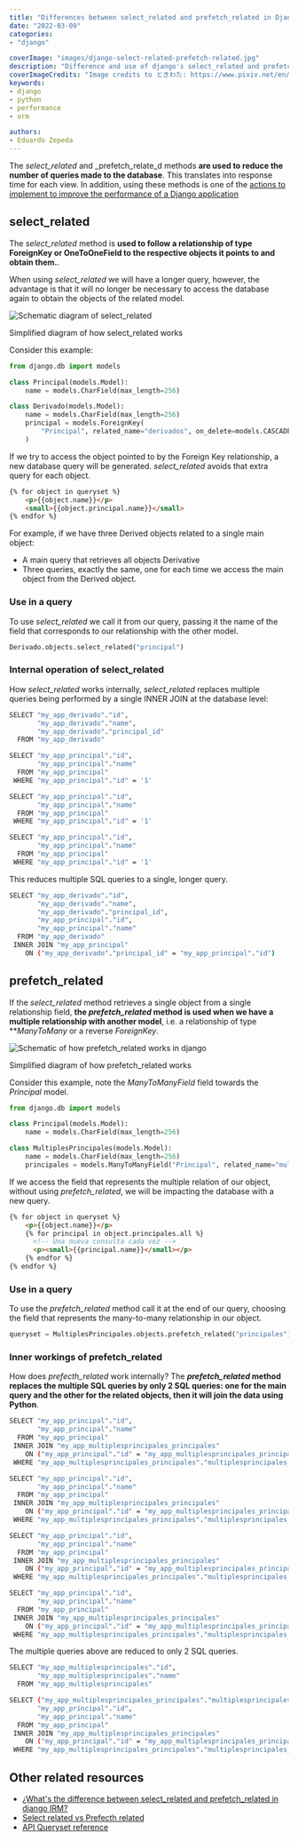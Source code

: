 ```yaml
---
title: "Differences between select_related and prefetch_related in Django"
date: "2022-03-09"
categories:
- "django"

coverImage: "images/django-select-related-prefetch-related.jpg"
description: "Difference and use of django's select_related and prefetch_related methods to reduce the number of queries or database queries"
coverImageCredits: "Image credits to ときわた: https://www.pixiv.net/en/users/5300811"
keywords:
- django
- python
- performance
- orm

authors:
- Eduardo Zepeda
---
```


The _select_related_ and _prefetch_relate_d methods **are used to reduce the number of queries made to the database**. This translates into response time for each view. In addition, using these methods is one of the [actions to implement to improve the performance of a Django application](/blog/is-your-django-application-slow-maximize-its-performance-with-these-tips/)

## select_related

The _select_related_ method is **used to follow a relationship of type ForeignKey or OneToOneField to the respective objects it points to and obtain them.**.

When using _select_related_ we will have a longer query, however, the advantage is that it will no longer be necessary to access the database again to obtain the objects of the related model.

![Schematic diagram of select_related ](images/select_related.png)

Simplified diagram of how select_related works

Consider this example:

```python
from django.db import models

class Principal(models.Model):
    name = models.CharField(max_length=256)

class Derivado(models.Model):
    name = models.CharField(max_length=256)
    principal = models.ForeignKey(
        "Principal", related_name="derivados", on_delete=models.CASCADE
    )
```

If we try to access the object pointed to by the Foreign Key relationship, a new database query will be generated. _select_related_ avoids that extra query for each object.

```html
{% for object in queryset %}
    <p>{{object.name}}</p>
    <small>{{object.principal.name}}</small>
{% endfor %}
```

For example, if we have three Derived objects related to a single main object:

* A main query that retrieves all objects Derivative
* Three queries, exactly the same, one for each time we access the main object from the Derived object.

### Use in a query

To use _select_related_ we call it from our query, passing it the name of the field that corresponds to our relationship with the other model.

```python
Derivado.objects.select_related("principal")
```

### Internal operation of select_related

How _select_related_ works internally, _select_related_ replaces multiple queries being performed by a single INNER JOIN at the database level:

```bash
SELECT "my_app_derivado"."id",
       "my_app_derivado"."name",
       "my_app_derivado"."principal_id"
  FROM "my_app_derivado"

SELECT "my_app_principal"."id",
       "my_app_principal"."name"
  FROM "my_app_principal"
 WHERE "my_app_principal"."id" = '1'

SELECT "my_app_principal"."id",
       "my_app_principal"."name"
  FROM "my_app_principal"
 WHERE "my_app_principal"."id" = '1'

SELECT "my_app_principal"."id",
       "my_app_principal"."name"
  FROM "my_app_principal"
 WHERE "my_app_principal"."id" = '1'
```

This reduces multiple SQL queries to a single, longer query.

```bash
SELECT "my_app_derivado"."id",
       "my_app_derivado"."name",
       "my_app_derivado"."principal_id",
       "my_app_principal"."id",
       "my_app_principal"."name"
  FROM "my_app_derivado"
 INNER JOIN "my_app_principal"
    ON ("my_app_derivado"."principal_id" = "my_app_principal"."id")
```

## prefetch_related

If the _select_related_ method retrieves a single object from a single relationship field, **the _prefetch_related_ method is used when we have a multiple relationship with another model**, i.e. a relationship of type **_ManyToMany_ or a reverse _ForeignKey_.

![Schematic of how prefetch_related works in django](images/prefetch_related.png)

Simplified diagram of how prefetch_related works

Consider this example, note the _ManyToManyField_ field towards the _Principal_ model.

```python
from django.db import models

class Principal(models.Model):
    name = models.CharField(max_length=256)

class MultiplesPrincipales(models.Model):
    name = models.CharField(max_length=256)
    principales = models.ManyToManyField("Principal", related_name="multiples")
```

If we access the field that represents the multiple relation of our object, without using _prefetch_related_, we will be impacting the database with a new query.

```html
{% for object in queryset %}
    <p>{{object.name}}</p>
    {% for principal in object.principales.all %}
      <!-- Una nueva consulta cada vez -->
      <p><small>{{principal.name}}</small></p>
    {% endfor %}
{% endfor %}
```

### Use in a query

To use the _prefetch_related_ method call it at the end of our query, choosing the field that represents the many-to-many relationship in our object.

```python
queryset = MultiplesPrincipales.objects.prefetch_related("principales")
```

### Inner workings of prefetch_related

How does _prefecth_related_ work internally? The **_prefetch_related_ method replaces the multiple SQL queries by only 2 SQL queries: one for the main query and the other for the related objects, then it will join the data using Python**.

```bash
SELECT "my_app_principal"."id",
       "my_app_principal"."name"
  FROM "my_app_principal"
 INNER JOIN "my_app_multiplesprincipales_principales"
    ON ("my_app_principal"."id" = "my_app_multiplesprincipales_principales"."principal_id")
 WHERE "my_app_multiplesprincipales_principales"."multiplesprincipales_id" = '1'

SELECT "my_app_principal"."id",
       "my_app_principal"."name"
  FROM "my_app_principal"
 INNER JOIN "my_app_multiplesprincipales_principales"
    ON ("my_app_principal"."id" = "my_app_multiplesprincipales_principales"."principal_id")
 WHERE "my_app_multiplesprincipales_principales"."multiplesprincipales_id" = '2'

SELECT "my_app_principal"."id",
       "my_app_principal"."name"
  FROM "my_app_principal"
 INNER JOIN "my_app_multiplesprincipales_principales"
    ON ("my_app_principal"."id" = "my_app_multiplesprincipales_principales"."principal_id")
 WHERE "my_app_multiplesprincipales_principales"."multiplesprincipales_id" = '3'

SELECT "my_app_principal"."id",
       "my_app_principal"."name"
  FROM "my_app_principal"
 INNER JOIN "my_app_multiplesprincipales_principales"
    ON ("my_app_principal"."id" = "my_app_multiplesprincipales_principales"."principal_id")
 WHERE "my_app_multiplesprincipales_principales"."multiplesprincipales_id" = '4'
```

The multiple queries above are reduced to only 2 SQL queries.

```bash
SELECT "my_app_multiplesprincipales"."id",
       "my_app_multiplesprincipales"."name"
  FROM "my_app_multiplesprincipales"

SELECT ("my_app_multiplesprincipales_principales"."multiplesprincipales_id") AS "_prefetch_related_val_multiplesprincipales_id",
       "my_app_principal"."id",
       "my_app_principal"."name"
  FROM "my_app_principal"
 INNER JOIN "my_app_multiplesprincipales_principales"
    ON ("my_app_principal"."id" = "my_app_multiplesprincipales_principales"."principal_id")
 WHERE "my_app_multiplesprincipales_principales"."multiplesprincipales_id" IN ('1', '2', '3', '4')
```

## Other related resources

* [¿What's the difference between select_related and prefetch_related in django IRM?](https://stackoverflow.com/questions/31237042/whats-the-difference-between-select-related-and-prefetch-related-in-django-orm)
* [Select related vs Prefecth related](https://buildatscale.tech/select_related-vs-prefetch_related/)
* [API Queryset reference](https://docs.djangoproject.com/en/dev/ref/models/querysets/)